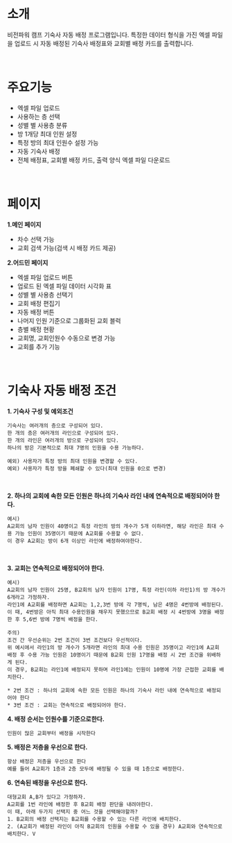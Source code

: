 # 소개
비전파워 캠프 기숙사 자동 배정 프로그램입니다.
특정한 데이터 형식을 가진 엑셀 파일을 업로드 시 자동 배정된 기숙사 배정표와 교회별 배정 카드를 출력합니다.

<br/>

# 주요기능
* 엑셀 파일 업로드
* 사용하는 층 선택
* 성별 별 사용층 분류
* 방 1개당 최대 인원 설정
* 특정 방의 최대 인원수 설정 가능
* 자동 기숙사 배정
* 전체 배정표, 교회별 배정 카드, 출력 양식 엑셀 파일 다운로드
  
<br/>

# 페이지
**1.메인 페이지**
* 차수 선택 가능
* 교회 검색 가능(검색 시 배정 카드 제공)

**2.어드민 페이지**
* 엑셀 파일 업로드 버튼
* 업로드 된 엑셀 파일 데이터 시각화 표
* 성별 별 사용층 선택기
* 교회 배정 편집기
* 자동 배정 버튼
* 나머지 인원 기준으로 그룹화된 교회 블럭
* 층별 배정 현황
* 교회명, 교회인원수 수동으로 변경 가능
* 교회를 추가 기능

<br/>

# 기숙사 자동 배정 조건
**1. 기숙사 구성 및 예외조건**
```
기숙사는 여러개의 층으로 구성되어 있다.
한 개의 층은 여러개의 라인으로 구성되어 있다.
한 개의 라인은 여러개의 방으로 구성되어 있다.
하나의 방은 기본적으로 최대 7명의 인원을 수용 가능하다.
```
```
예외) 사용자가 특정 방의 최대 인원을 변경할 수 있다.
예외) 사용자가 특정 방을 폐쇄할 수 있다(최대 인원을 0으로 변경)
```

<br/>

**2. 하나의 교회에 속한 모든 인원은 하나의 기숙사 라인 내에 연속적으로 배정되어야 한다.**
```
예시) 
A교회의 남자 인원이 40명이고 특정 라인의 방의 개수가 5개 이하라면, 해당 라인은 최대 수용 가능 인원이 35명이기 때문에 A교회를 수용할 수 없다.
이 경우 A교회는 방이 6개 이상인 라인에 배정하여야한다.
```

<br/>

**3. 교회는 연속적으로 배정되어야 한다.** 
```
예시)
A교회의 남자 인원이 25명, B교회의 남자 인원이 17명, 특정 라인(이하 라인1)의 방 개수가 6개라고 가정하자.
라인1에 A교회를 배정하면 A교회는 1,2,3번 방에 각 7명씩, 남은 4명은 4번방에 배정된다.
이 때, 4번방은 아직 최대 수용인원을 채우지 못했으므로 B교회 배정 시 4번방에 3명을 배정한 후 5,6번 방에 7명씩 배정을 한다.
```
```
주의) 
조건 간 우선순위는 2번 조건이 3번 조건보다 우선적이다.
위 예시에서 라인1의 방 개수가 5개라면 라인의 최대 수용 인원은 35명이고 라인1에 A교회 배정 후 수용 가능 인원은 10명이기 때문에 B교회 인원 17명을 배정 시 2번 조건을 위배하게 된다.
이 경우, B교회는 라인1에 배정되지 못하며 라인1에는 인원이 10명에 가장 근접한 교회를 배치한다. 

* 2번 조건 : 하나의 교회에 속한 모든 인원은 하나의 기숙사 라인 내에 연속적으로 배정되어야 한다
* 3번 조건 : 교회는 연속적으로 배정되어야 한다.
```

**4. 배정 순서는 인원수를 기준으로한다.**
```
인원이 많은 교회부터 배정을 시작한다
```

**5. 배정은 저층을 우선으로 한다.**
```
항상 배정은 저층을 우선으로 한다
예를 들어 A교회가 1층과 2층 모두에 배정될 수 있을 때 1층으로 배정한다.
```

**6. 연속된 배정을 우선으로 한다.** 
```
대형교회 A,B가 있다고 가정하자.
A교회를 1번 라인에 배정한 후 B교회 배정 판단을 내려야한다.
이 때, 아래 두가지 선택지 중 어느 것을 선택해야할까?
1. B교회의 배정 선택지는 B교회를 수용할 수 있는 다른 라인에 배치한다.
2. (A교회가 배정된 라인이 아직 B교회의 인원을 수용할 수 있을 경우) A교회와 연속적으로 배치한다. V
```
